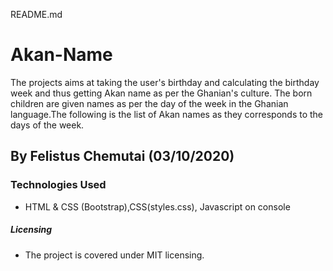  README.md 

# Akan-Name
The projects aims at taking the user's birthday and calculating the birthday week and thus getting Akan name as per the Ghanian's culture. The born children are given names as per the day of the week in the Ghanian language.The following is the list of Akan names as they corresponds to the days of the week.

## By Felistus Chemutai (03/10/2020)

### Technologies Used

- HTML & CSS (Bootstrap),CSS(styles.css), Javascript on console


##### Licensing
- The project is covered under MIT licensing.
